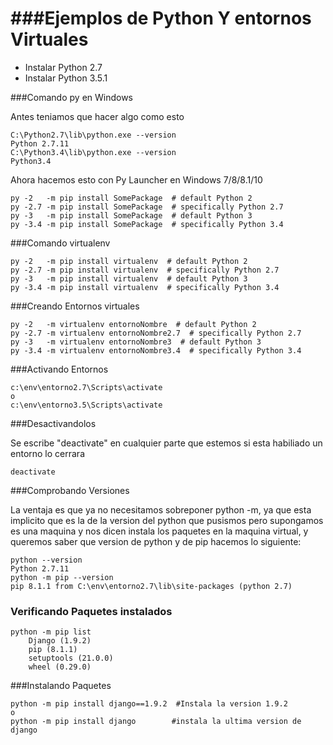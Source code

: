 ###Ejemplos de Python Y entornos Virtuales
=====================================

+ Instalar Python 2.7
+ Instalar Python 3.5.1 


###Comando py en Windows

Antes teniamos que hacer algo como esto 

```
C:\Python2.7\lib\python.exe --version
Python 2.7.11
C:\Python3.4\lib\python.exe --version
Python3.4
```

Ahora hacemos esto con Py Launcher en Windows 7/8/8.1/10

```
py -2   -m pip install SomePackage  # default Python 2
py -2.7 -m pip install SomePackage  # specifically Python 2.7
py -3   -m pip install SomePackage  # default Python 3
py -3.4 -m pip install SomePackage  # specifically Python 3.4
```
###Comando virtualenv

```
py -2   -m pip install virtualenv  # default Python 2
py -2.7 -m pip install virtualenv  # specifically Python 2.7
py -3   -m pip install virtualenv  # default Python 3
py -3.4 -m pip install virtualenv  # specifically Python 3.4
```

###Creando Entornos virtuales
```
py -2   -m virtualenv entornoNombre  # default Python 2
py -2.7 -m virtualenv entornoNombre2.7  # specifically Python 2.7
py -3   -m virtualenv entornoNombre3  # default Python 3
py -3.4 -m virtualenv entornoNombre3.4  # specifically Python 3.4
```


###Activando Entornos
```
c:\env\entorno2.7\Scripts\activate
o
c:\env\entorno3.5\Scripts\activate

```

###Desactivandolos

Se escribe "deactivate" en cualquier parte que estemos si esta habiliado un entorno lo cerrara

```
deactivate

```

###Comprobando Versiones

La ventaja es que ya no necesitamos sobreponer python -m, ya que esta implicito que es la de la version del python que pusismos pero supongamos es una maquina y nos dicen instala los paquetes en la maquina virtual, y queremos saber que version de python y de pip hacemos lo siguiente:

```
python --version
Python 2.7.11
python -m pip --version
pip 8.1.1 from C:\env\entorno2.7\lib\site-packages (python 2.7)
```
### Verificando Paquetes instalados

```
python -m pip list
	Django (1.9.2)
	pip (8.1.1)
	setuptools (21.0.0)
	wheel (0.29.0)
```


###Instalando Paquetes

```
python -m pip install django==1.9.2  #Instala la version 1.9.2
o  
python -m pip install django  		#instala la ultima version de django

```